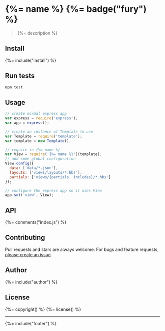 # {%= name %} {%= badge("fury") %}

> {%= description %}

## Install
{%= include("install") %}

## Run tests

```bash
npm test
```

## Usage

```js
// create normal express app
var express = require('express');
var app = express();

// create an instance of Template to use
var Template = require('template');
var template = new Template();

// require in {%= name %}
var View = require('{%= name %}')(template);
// add some global configuration
View.config({
  data: ['data/*.json'],
  layouts: ['views/layouts/*.hbs'],
  partials: ['views/{partials, includes}/*.hbs']
});

// configure the express app so it uses View
app.set('view', View);
```

## API
{%= comments("index.js") %}

## Contributing
Pull requests and stars are always welcome. For bugs and feature requests, [please create an issue][issues].

## Author
{%= include("author") %}

## License
{%= copyright() %}
{%= license() %}

***

{%= include("footer") %}

[issues]: https://github.com/doowb/express-template/issues
[express]: https://github.com/strongloop/express
